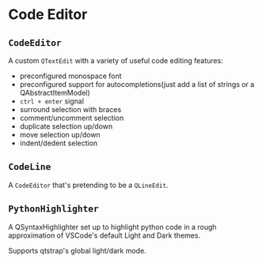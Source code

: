 # Code Editor

## `CodeEditor`

A custom `QTextEdit` with a variety of useful code editing features:
- preconfigured monospace font
- preconfigured support for autocompletions(just add a list of strings or a QAbstractItemModel)
- `ctrl + enter` signal
- surround selection with braces
- comment/uncomment selection
- duplicate selection up/down
- move selection up/down
- indent/dedent selection
  

## `CodeLine`

A `CodeEditor` that's pretending to be a `QLineEdit`.


## `PythonHighlighter`

A QSyntaxHighlighter set up to highlight python code in a rough approximation of VSCode's default Light and Dark themes. 

Supports qtstrap's global light/dark mode.